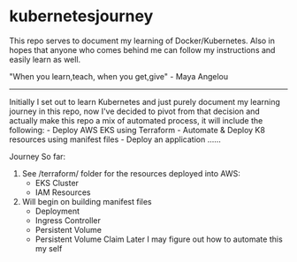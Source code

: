 # kubernetesjourney
This repo serves to document my learning of Docker/Kubernetes.
Also in hopes that anyone who comes behind me can follow my instructions and easily learn as well.

"When you learn,teach, when you get,give" - Maya Angelou
_____________________________________________________________________________________________

Initially I set out to learn Kubernetes and just purely document my learning journey in this repo, now I've decided to pivot from that decision and actually make this repo a mix of automated process, it will include the following:
    - Deploy AWS EKS using Terraform 
    - Automate & Deploy K8 resources using manifest files
    - Deploy an application
    ......

Journey So far:
 1. See /terraform/ folder for the resources deployed into AWS:
    - EKS Cluster
    - IAM Resources
 2. Will begin on building manifest files
    - Deployment 
    - Ingress Controller
    - Persistent Volume 
    - Persistent Volume Claim 
    Later I may figure out how to automate this my self
